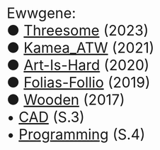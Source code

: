 
<font size="6">
Ewwgene:<br>
&#9679; <a href="https://ewwgene.github.io/Threesome/">Threesome</a> (2023)<br>
&#9679; <a href="https://ewwgene.github.io/Kamea_ATW/">Kamea_ATW</a> (2021)<br>
&#9679; <a href="https://ewwgene.github.io/Art-Is-Hard/">Art-Is-Hard</a> (2020)<br>
&#9679; <a href="https://ewwgene.github.io/Folias-Follio/">Folias-Follio</a> (2019)<br>
&#9679; <a href="https://ewwgene.github.io/Wooden/">Wooden</a> (2017)<br>
&#8226; <a href="https://ewwgene.github.io/CAD/">CAD</a> (S.3)<br>
&#8226; <a href="https://ewwgene.github.io/Programming/">Programming</a> (S.4)<br>

  
</font>

